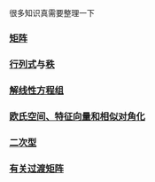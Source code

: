很多知识真需要整理一下

### [矩阵](线性代数/2024-12-28-这个矩阵才是你的归宿啊.md)
### [行列式](线性代数/2024-12-27-行列式的儿子.md)与[秩](线性代数/2024-12-27-秩又是什么奇怪译名.md)
### [解线性方程组](线性代数/2024-12-25-解那些线性方程组.md)

### [欧氏空间、特征向量和相似对角化](线性代数/2024-12-29-欧氏空间、特征向量和相似对角化？.md)
### [二次型](线性代数/2024-12-29-二次型.md)

### [有关过渡矩阵](线性代数/2024-12-27-过渡矩阵.md)

